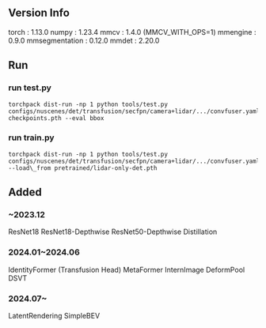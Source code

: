 ## Version Info
torch : 1.13.0
numpy : 1.23.4
mmcv : 1.4.0 (MMCV\_WITH\_OPS=1)
mmengine : 0.9.0
mmsegmentation : 0.12.0
mmdet : 2.20.0

## Run
### run test.py
	torchpack dist-run -np 1 python tools/test.py configs/nuscenes/det/transfusion/secfpn/camera+lidar/.../convfuser.yaml checkpoints.pth --eval bbox

### run train.py
	torchpack dist-run -np 1 python tools/test.py configs/nuscenes/det/transfusion/secfpn/camera+lidar/.../convfuser.yaml --load\_from pretrained/lidar-only-det.pth

## Added
### ~2023.12
ResNet18
ResNet18-Depthwise
ResNet50-Depthwise
Distillation
### 2024.01~2024.06
IdentityFormer (Transfusion Head)
MetaFormer
InternImage
DeformPool
DSVT
### 2024.07~
LatentRendering
SimpleBEV
